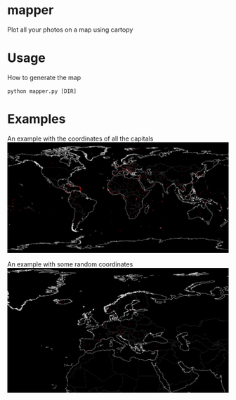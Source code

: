 # mapper
Plot all your photos on a map using cartopy

# Usage
How to generate the map
```
python mapper.py [DIR]
```

# Examples
An example with the coordinates of all the capitals
![Entire World](examples/all_countries.png)

An example with some random coordinates
![A part of the world](examples/some_countries.png)

